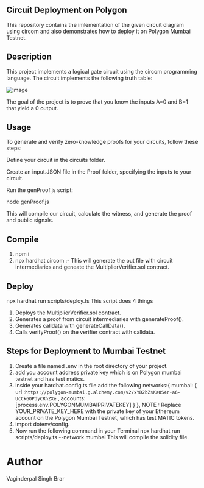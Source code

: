 ## Circuit Deployment on Polygon
This repository contains the imlementation of the given circuit diagram using circom and also demonstrates how to deploy it on Polygon Mumbai Testnet.

## Description
This project implements a logical gate circuit using the circom programming language. The circuit implements the following truth table:

![image](https://github.com/Vaginderpal/Polygon_circuit_module_3/assets/137271458/fe2ebb38-ada0-45e4-afff-2c6b6b073d85)

The goal of the project is to prove that you know the inputs A=0 and B=1 that yield a 0 output.

## Usage
To generate and verify zero-knowledge proofs for your circuits, follow these steps:

Define your circuit in the circuits folder.

Create an input.JSON file in the Proof folder, specifying the inputs to your circuit.

Run the genProof.js script:

node genProof.js

This will compile our circuit, calculate the witness, and generate the proof and public signals.

## Compile
1. npm i
2. npx hardhat circom :- This will generate the out file with circuit intermediaries and geneate the MultiplierVerifier.sol contract.

## Deploy
npx hardhat run scripts/deploy.ts This script does 4 things

1. Deploys the MultiplierVerifier.sol contract.
2. Generates a proof from circuit intermediaries with generateProof().
3. Generates calldata with generateCallData().
4. Calls verifyProof() on the verifier contract with calldata.   

## Steps for Deployment to Mumbai Testnet 
1. Create a file named .env in the root directory of your project.
2. add you account address private key which is on Polygon mumbai testnet and has test matics.
3. inside your hardhat.config.ts file add the following  networks:{   mumbai: { url :`https://polygon-mumbai.g.alchemy.com/v2/xYD2bZsKa0S4r-a6-UcCkGOPdyCRhZXe` ,   accounts: [process.env.POLYGONMUMBAIPRIVATEKEY]  } }, NOTE : Replace YOUR_PRIVATE_KEY_HERE with the private key of your Ethereum account on the Polygon Mumbai Testnet, which has test MATIC tokens.
4. import dotenv/config.
5. Now run the following command in your Terminal npx hardhat run scripts/deploy.ts --network mumbai This will compile the solidity file.

# Author
Vaginderpal Singh Brar
